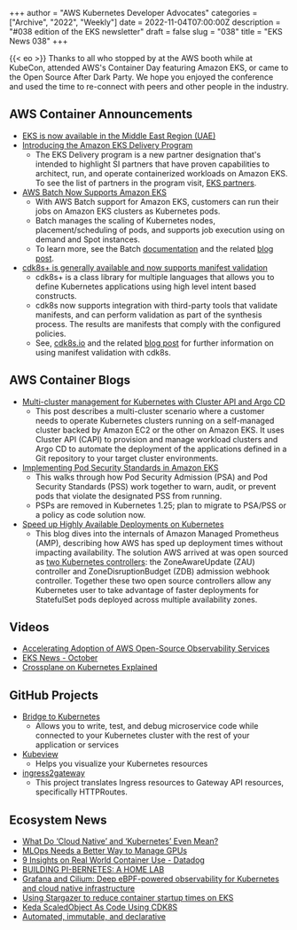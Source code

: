 +++
author = "AWS Kubernetes Developer Advocates"
categories = ["Archive", "2022", "Weekly"]
date = 2022-11-04T07:00:00Z
description = "#038 edition of the EKS newsletter"
draft = false
slug = "038"
title = "EKS News 038"
+++

{{< eo >}}
Thanks to all who stopped by at the AWS booth while at KubeCon, attended AWS's Container Day featuring Amazon EKS, or came to the Open Source After Dark Party. We hope you enjoyed the conference and used the time to re-connect with peers and other people in the industry. 

## AWS Container Announcements
* [EKS is now available in the Middle East Region (UAE)](https://aws.amazon.com/about-aws/whats-new/2022/11/amazon-eks-available-middle-east-uae-region/)
* [Introducing the Amazon EKS Delivery Program](https://aws.amazon.com/about-aws/whats-new/2022/10/amazon-eks-delivery-program/)
    * The EKS Delivery program is a new partner designation that's intended to highlight SI partners that have proven capabilities to architect, run, and operate containerized workloads on Amazon EKS. To see the list of partners in the program visit, [EKS partners](https://aws.amazon.com/eks/partners/).
* [AWS Batch Now Supports Amazon EKS](https://aws.amazon.com/about-aws/whats-new/2022/10/aws-batch-supports-amazon-eks/)
    * With AWS Batch support for Amazon EKS, customers can run their jobs on Amazon EKS clusters as Kubernetes pods.
    * Batch manages the scaling of Kubernetes nodes, placement/scheduling of pods, and supports job execution using on demand and Spot instances. 
    * To learn more, see the Batch [documentation](https://docs.aws.amazon.com/batch/latest/userguide/what-is-batch.html) and the related [blog post](https://aws.amazon.com/blogs/hpc/how-aws-batch-developed-support-for-amazon-elastic-kubernetes-service/).
* [cdk8s+ is generally available and now supports manifest validation](https://aws.amazon.com/about-aws/whats-new/2022/10/cdk-kubernetes-cdk8s-availability-manifest-validation-support/)
    * cdk8s+ is a class library for multiple languages that allows you to define Kubernetes applications using high level intent based constructs.  
    * cdk8s now supports integration with third-party tools that validate manifests, and can perform validation as part of the synthesis process. The results are manifests that comply with the configured policies. 
    * See, [cdk8s.io](cdk8s.io) and the related [blog post](https://aws.amazon.com/blogs/containers/announcing-general-availability-of-cdk8s-plus-and-support-for-manifest-validation/) for further information on using manifest validation with cdk8s.

## AWS Container Blogs
* [Multi-cluster management for Kubernetes with Cluster API and Argo CD](https://aws.amazon.com/blogs/containers/multi-cluster-management-for-kubernetes-with-cluster-api-and-argo-cd/)
    *  This post describes a multi-cluster scenario where a customer needs to operate Kubernetes clusters running on a self-managed cluster backed by Amazon EC2 or the other on Amazon EKS. It uses Cluster API (CAPI) to provision and manage workload clusters and Argo CD to automate the deployment of the applications defined in a Git repository to your target cluster environments.
* [Implementing Pod Security Standards in Amazon EKS](https://aws.amazon.com/blogs/containers/implementing-pod-security-standards-in-amazon-eks/)
    * This walks through how Pod Security Admission (PSA) and Pod Security Standards (PSS) work together to warn, audit, or prevent pods that violate the designated PSS from running. 
    * PSPs are removed in Kubernetes 1.25; plan to migrate to PSA/PSS or a policy as code solution now.  
* [Speed up Highly Available Deployments on Kubernetes](https://aws.amazon.com/blogs/opensource/speed-up-highly-available-deployments-on-kubernetes/)
    * This blog dives into the internals of Amazon Managed Prometheus (AMP), describing how AWS has sped up deployment times without impacting availability. The solution AWS arrived at was open sourced as [two Kubernetes controllers](https://github.com/aws/zone-aware-controllers-for-k8s): the ZoneAwareUpdate (ZAU) controller and ZoneDisruptionBudget (ZDB) admission webhook controller. Together these two open source controllers allow any Kubernetes user to take advantage of faster deployments for StatefulSet pods deployed across multiple availability zones.

## Videos
* [Accelerating Adoption of AWS Open-Source Observability Services](https://www.youtube.com/watch?v=FXBZUtrld3k)
* [EKS News - October](https://www.youtube.com/watch?v=pb7WHjxUa28)
* [Crossplane on Kubernetes Explained](https://www.youtube.com/watch?v=2l8j_yxJbow)

## GitHub Projects
* [Bridge to Kubernetes](https://github.com/Azure/Bridge-To-Kubernetes)
    * Allows you to write, test, and debug microservice code while connected to your Kubernetes cluster with the rest of your application or services
* [Kubeview](https://github.com/benc-uk/kubeview)
    * Helps you visualize your Kubernetes resources
* [ingress2gateway](https://github.com/kubernetes-sigs/ingress2gateway)
    * This project translates Ingress resources to Gateway API resources, specifically HTTPRoutes.

## Ecosystem News
* [What Do ‘Cloud Native’ and ‘Kubernetes’ Even Mean?](https://thenewstack.io/what-do-cloud-native-and-kubernetes-even-mean/)
* [MLOps Needs a Better Way to Manage GPUs](https://thenewstack.io/mlops-needs-a-better-way-to-manage-gpus/)
* [9 Insights on Real World Container Use - Datadog](https://www.datadoghq.com/container-report/)
* [BUILDING PI-BERNETES: A HOME LAB](https://theodorejsalvo.com/2022/11/05/building-pi-bernetes-a-home-lab/)
* [Grafana and Cilium: Deep eBPF-powered observability for Kubernetes and cloud native infrastructure](https://grafana.com/blog/2022/10/24/grafana-and-cilium-deep-ebpf-powered-observability-for-kubernetes-and-cloud-native-infrastructure/)
* [Using Stargazer to reduce container startup times on EKS](https://realz.medium.com/using-estargz-to-reduce-container-startup-time-on-amazon-eks-e9c16bfea03e)
* [Keda ScaledObject As Code Using CDK8S](https://dev.to/aws-builders/keda-scaledobject-as-code-using-cdk8s-268c)
* [Automated, immutable, and declarative](https://www.justingarrison.com/blog/2022-11-04-immutable-declarative-automated/)